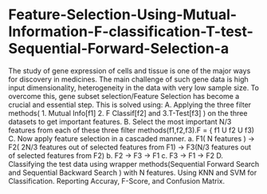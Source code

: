 # Feature-Selection-Using-Mutual-Information-F-classification-T-test-Sequential-Forward-Selection-a
The study of gene expression of cells and tissue is one of the major ways for discovery in medicines. The main challenge of such gene data is high input dimensionality, heterogeneity in the data with very low sample size. To overcome this, gene subset selection/Feature Selection has become a crucial and essential step. This is solved using: A. Applying the three filter methods( 1. Mutual Info[f1] 2. F Classif[f2] and 3.T-Test[f3] ) on the three datasets to get important features.  B. Select the most important N/3 features from each of these three filter methods(f1,f2,f3).F = { f1 U f2 U f3) C. Now apply feature selection in a cascaded manner. a. F1( N features ) → F2( 2N/3 features out of selected features from F1) → F3(N/3 features out of selected features from F2) b. F2 → F3 → F1 c. F3 → F1 → F2 D. Classifying the test data using wrapper methods(Sequential Forward Search and Sequential Backward Search ) with N features. Using KNN and SVM for Classification. Reporting Accuray, F-Score, and Confusion Matrix.
